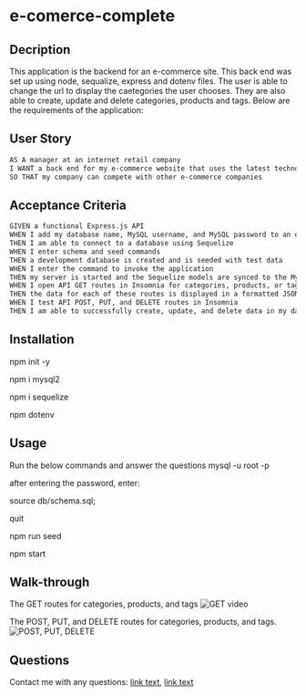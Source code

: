 # e-comerce-complete

## Decription 
This application is the backend for an e-commerce site. This back end was set up using node, sequalize, express and dotenv files. The user is able to change the url to display the caetegories the user chooses. They are also able to create, update and delete categories, products and tags. 
Below are the requirements of the application: 

## User Story

```md
AS A manager at an internet retail company
I WANT a back end for my e-commerce website that uses the latest technologies
SO THAT my company can compete with other e-commerce companies
```

## Acceptance Criteria

```md
GIVEN a functional Express.js API
WHEN I add my database name, MySQL username, and MySQL password to an environment variable file
THEN I am able to connect to a database using Sequelize
WHEN I enter schema and seed commands
THEN a development database is created and is seeded with test data
WHEN I enter the command to invoke the application
THEN my server is started and the Sequelize models are synced to the MySQL database
WHEN I open API GET routes in Insomnia for categories, products, or tags
THEN the data for each of these routes is displayed in a formatted JSON
WHEN I test API POST, PUT, and DELETE routes in Insomnia
THEN I am able to successfully create, update, and delete data in my database
```

## Installation 
npm init -y

npm i mysql2

npm i sequelize

npm dotenv

## Usage
Run the below commands and answer the questions
mysql -u root -p

after entering the password, enter:

source db/schema.sql;

quit

npm run seed

npm start

## Walk-through
The GET routes for categories, products, and tags
![GET video](https://drive.google.com/file/d/1zOEO6oKTWT1fJJI9CY6MurfPx94UiVlV/view)

The POST, PUT, and DELETE routes for categories, products, and tags.
![POST, PUT, DELETE](https://drive.google.com/file/d/1zWaDsxn3jZTp70zDpXCy0bQr7QabzZci/view)
## Questions 
Contact me with any questions: [link text](hgielah@gmail.com), [link text](https://github.com/Hrzonca)
 